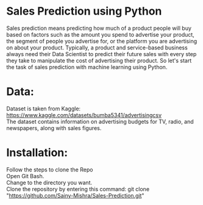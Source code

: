 # Sales Prediction using Python
Sales prediction means predicting how much of a product people will buy based on factors such as the amount you spend to advertise your product, the segment of people you advertise for, or the platform you are advertising on about your product.
Typically, a product and service-based business always need their Data Scientist to predict their future sales with every step they take to manipulate the cost of advertising their product. So let's start the task of sales prediction with machine learning using Python.

# Data:
Dataset is taken from Kaggle: https://www.kaggle.com/datasets/bumba5341/advertisingcsv
<br>
The dataset contains information on advertising budgets for TV, radio, and newspapers, along with sales figures.

# Installation:
Follow the steps to clone the Repo
<br>
Open Git Bash.
<br>
Change to the directory you want.
<br>
Clone the repository by entering this command: git clone "https://github.com/Sainy-Mishra/Sales-Prediction.git"
